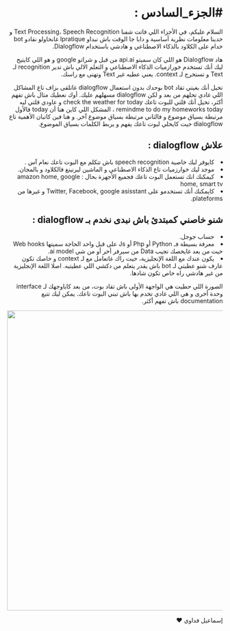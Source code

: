 <h1 dir="rtl" lang="ar">#الجزء_السادس :</h1>
<p dir="rtl" lang="ar">السلام عليكم، في الأجزاء اللي فاتت شفنا Text Processing، Speech Recognition و خدينا معلومات نظرية أساسية و دابا جا الوقت باش نبداو lpratique غانحاولو نقادو bot خدام على الكلاود بالذكاء الاصطناعي و هادشي باستخدام Dialogflow.
</p>
<p dir="rtl" lang="ar">هاد Dialogflow هو اللي كان سميتو api.ai من قبل و شراتو google و هو اللي كايتيح ليك أنك تستخدم خورازميات الذكاء الاصطناعي و التعلم الالي باش تدير recognition لـ Text و تستخرج لـ context. يعني عطيه غير Text وتهنى مع راسك.
</p>

<p dir="rtl" lang="ar">تخيل أنك بغيتي تقاد bot بوحدك بدون استعمال dialogflow غاتلقى بزاف تاع المشاكل اللي غادي تحلهم من بعد و لكن dialogflow مسهلهم عليك. أوك نعطيك مثال باش تفهم أكثر، تخيل أنك قلتي للبوت تاعك check the weather for today و عاودي قلتي ليه remindme to do my homeworks today ، المشكل اللي كاين هنا أن today فالأول مرتبطة بسياق موضوع و فالثاني مرتبطة بسياق موضوع آخر. و هنا فين كاتبان الأهمية تاع dialogflow حيت كايخلي لبوت تاعك يفهم و يربط الكلمات بسياق الموضوع.
</p>
<h2 dir="rtl" lang="ar">علاش dialogflow :</h2>
<dl dir="rtl" lang="ar">
<li>كايوفر ليك خاصية speech recognition باش تتكلم مع البوت تاعك نعام آس .</li>
<li>موجد ليك خوارزميات تاع الذكاء الاصطناعي و الماشين ليرنينغ فالكلاود و بالمجان.</li>
<li>كيمكنك انك تستعمل البوت تاعك فجميع الأجهزة بحال : amazon home, google home, smart tv</li>
<li>كايمكنك أنك تستخدمو على Twitter, Facebook, google asisstant و غيرها من plateforms.</li>
</dl >
<h2 dir="rtl" lang="ar">شنو خاصني كمبتدئ باش نبدى نخدم بـ dialogflow :</h2>
<dl dir="rtl" lang="ar">
<li>حساب جوجل.</li>
<li>معرفة بسيطة فـ Python أو Php أو Js على قبل واحد الحاجة سميتها Web hooks حيت من بعد غايخصك تجيب Data من سيرفر أخر أو من شي ai model.</li>
<li>يكون عندك مع اللغة الإنجليزية، حيت راك غاتعامل مع لـ context و خاصك تكون عارف شنو عطيتي لـ bot باش يقدر يتعلم من دكشي اللي عطيتيه. اصلا اللغة الإنجليزية من غير هادشي راه خاص تكون شادها.</li>
</dl >
<p dir="rtl" lang="ar">الصورة اللي حطيت هي الواجهة الأولى باش تقاد بوت، من بعد كاياوجهك لـ interface وحدة أخرى و هي اللي غادي تخدم بها باش تبني البوت تاعك. يمكن ليك تتبع documentation باش تفهم أكثر.</p>
<p align="center">
  <img src="https://user-images.githubusercontent.com/44703725/55366379-ff556880-54d7-11e9-83e4-fb6bc467125e.jpg" width="700" >
</p>
<p dir="rtl" lang="ar">
إسماعيل فداوي ❤️
</p>
